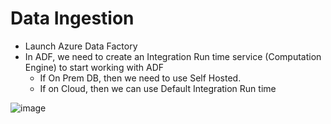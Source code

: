 # Data Ingestion

- Launch Azure Data Factory
- In ADF, we need to create an Integration Run time service (Computation Engine) to start working with ADF
  - If On Prem DB, then we need to use Self Hosted.
  - If on Cloud, then we can use Default Integration Run time

![image](https://github.com/Subramanian-Thiagarajan/ADE_Project_1/assets/96657323/84f53fdd-10be-48ce-8261-013c1f6aadf2)

